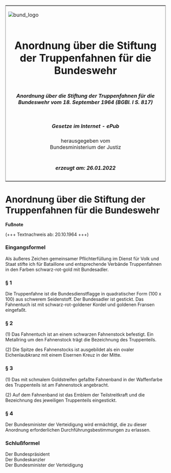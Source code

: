 <span id="DECKBLATT.html"></span>

<table border="0" frame="border" width="100%">

<tr valign="top">

<td align="left">

![bund\_logo](BfJ_2021_Web_de_de.gif)

</td>

<td align="right">

 

</td>

</tr>

<tr align="center" valign="middle">

<td colspan="2">

# Anordnung über die Stiftung der Truppenfahnen für die Bundeswehr

</td>

</tr>

<tr align="center" valign="middle">

<td colspan="2">

##### Anordnung über die Stiftung der Truppenfahnen für die Bundeswehr vom 18. September 1964 (BGBl. I S. 817)

</td>

</tr>

<tr align="center" valign="middle">

<td colspan="2">

  
  

##### Gesetze im Internet - ePub  
  
herausgegeben vom  
Bundesministerium der Justiz

</td>

</tr>

<tr align="center" valign="bottom">

<td colspan="2">

  
  

##### erzeugt am: 26.01.2022

</td>

</tr>

</table>

<span id="BJNR008170964.html"></span>

# Anordnung über die Stiftung der Truppenfahnen für die Bundeswehr

<div>

  
**Fußnote**

<div class="jnhtml">

<div>

<div class="jurAbsatz">

(+++ Textnachweis ab: 20.10.1964 +++)

</div>

</div>

</div>

</div>

<span id="BJNR008170964BJNE000100301.html"></span>

### Eingangsformel  

<div>

<div class="jnhtml">

<div>

<div class="jurAbsatz">

Als äußeres Zeichen gemeinsamer Pflichterfüllung im Dienst für Volk und
Staat stifte ich für Bataillone und entsprechende Verbände Truppenfahnen
in den Farben schwarz-rot-gold mit Bundesadler.

</div>

</div>

</div>

</div>

<span id="BJNR008170964BJNE000200301.html"></span>

### § 1  

<div>

<div class="jnhtml">

<div>

<div class="jurAbsatz">

Die Truppenfahne ist die Bundesdienstflagge in quadratischer Form (100 x
100) aus schwerem Seidenstoff. Der Bundesadler ist gestickt. Das
Fahnentuch ist mit schwarz-rot-goldener Kordel und goldenen Fransen
eingefaßt.

</div>

</div>

</div>

</div>

<span id="BJNR008170964BJNE000300301.html"></span>

### § 2  

<div>

<div class="jnhtml">

<div>

<div class="jurAbsatz">

(1) Das Fahnentuch ist an einem schwarzen Fahnenstock befestigt. Ein
Metallring um den Fahnenstock trägt die Bezeichnung des Truppenteils.

</div>

<div class="jurAbsatz">

(2) Die Spitze des Fahnenstocks ist ausgebildet als ein ovaler
Eichenlaubkranz mit einem Eisernen Kreuz in der Mitte.

</div>

</div>

</div>

</div>

<span id="BJNR008170964BJNE000400301.html"></span>

### § 3  

<div>

<div class="jnhtml">

<div>

<div class="jurAbsatz">

(1) Das mit schmalem Goldstreifen gefaßte Fahnenband in der Waffenfarbe
des Truppenteils ist am Fahnenstock angebracht.

</div>

<div class="jurAbsatz">

(2) Auf dem Fahnenband ist das Emblem der Teilstreitkraft und die
Bezeichnung des jeweiligen Truppenteils eingestickt.

</div>

</div>

</div>

</div>

<span id="BJNR008170964BJNE000500301.html"></span>

### § 4  

<div>

<div class="jnhtml">

<div>

<div class="jurAbsatz">

Der Bundesminister der Verteidigung wird ermächtigt, die zu dieser
Anordnung erforderlichen Durchführungsbestimmungen zu erlassen.

</div>

</div>

</div>

</div>

<span id="BJNR008170964BJNE000600301.html"></span>

### Schlußformel  

<div>

<div class="jnhtml">

<div>

<div class="jurAbsatz">

<span class="SP">Der Bundespräsident</span>  
<span class="SP">Der Bundeskanzler</span>  
<span class="SP">Der Bundesminister der Verteidigung</span>

</div>

</div>

</div>

</div>
